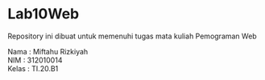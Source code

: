 # Lab10Web
Repository ini dibuat untuk memenuhi tugas mata kuliah Pemograman Web

Nama    : Miftahu Rizkiyah <br>
NIM     : 312010014 <br>
Kelas   : TI.20.B1
